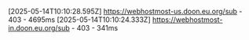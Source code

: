 
[2025-05-14T10:10:28.595Z] https://webhostmost-us.doon.eu.org/sub - 403 - 4695ms
[2025-05-14T10:10:24.333Z] https://webhostmost-in.doon.eu.org/sub - 403 - 341ms
